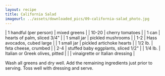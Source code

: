 ```yaml
---
layout: recipe
title: California Salad
imageurl: ../assets/downloaded_pics/09-california-salad_photo.jpg
---
```

<!-- Ingredients -->

| 1 handful (per person) | mixed greens |
| 10-20 | cherry tomatoes |
| 1 can | hearts of palm, sliced 3/4" |
| 1 small jar | pickled mushrooms |
| 1-2 | Hass avocados, cubed large |
| 1 small jar | pickled artichoke hearts |
| 1/2 lb. | feta cheese, crumbed |
| 2-4 | stuffed baby eggplants, sliced 1/2" |
| 1/4 lb. | Italian or Greek olives, pitted |
| | vinaigrette or Italian dressing |

<!-- split -->
<!-- Steps -->
Wash all greens and dry well. Add the remaining ingredients just prior to serving. Toss well with dressing and serve.
